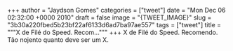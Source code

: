 
+++
author = "Jaydson Gomes"
categories = ["tweet"]
date = "Mon Dec 06 02:32:00 +0000 2010"
draft = false
image = "{TWEET_IMAGE}"
slug = "3b30a220fbed5b23bf22af6133d6ad7ba97ae557"
tags = ["tweet"]
title = """X de Filé do Speed. Recom..."""
+++
X de Filé do Speed. Recomendo. Tão nojento quanto deve ser um X.

